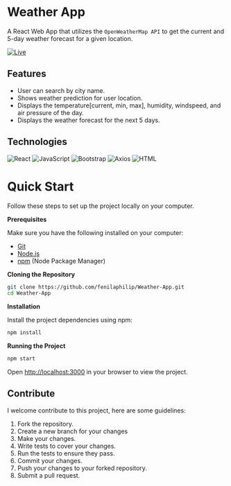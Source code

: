 # Weather App

A React Web App that utilizes the `OpenWeatherMap API` to get the current and 5-day weather forecast for a given location.

[![Live](https://img.shields.io/badge/-LIVE-blue?&style=flat)](https://weather.fenilas.com/)

## Features

- User can search by city name.
- Shows weather prediction for user location.
- Displays the temperature[current, min, max], humidity, windspeed, and air pressure of the day.
- Displays the weather forecast for the next 5 days.

## Technologies

![React](https://img.shields.io/badge/-ReactJS-black?logo=react&logoColor=blue&style=flat)
![JavaScript](https://img.shields.io/badge/-JavaScript-yellow?logo=JavaScript&logoColor=white&style=flat)
![Bootstrap](https://img.shields.io/badge/-Bootstrap-blueviolet?logo=bootstrap&logoColor=white&style=flat)
![Axios](https://img.shields.io/badge/-Axios-blue?logo=axios&logoColor=white&style=flat)
![HTML](https://img.shields.io/badge/-HTML%205-darkred?logo=html5&logoColor=white&style=flat)

# Quick Start

Follow these steps to set up the project locally on your computer.

**Prerequisites**

Make sure you have the following installed on your computer:

- [Git](https://git-scm.com/)
- [Node.js](https://nodejs.org/en)
- [npm](https://www.npmjs.com/) (Node Package Manager)

**Cloning the Repository**

```bash
git clone https://github.com/fenilaphilip/Weather-App.git
cd Weather-App
```

**Installation**

Install the project dependencies using npm:

```bash
npm install
```

**Running the Project**

```bash
npm start
```

Open [http://localhost:3000](http://localhost:3000) in your browser to view the project.

## **Contribute**

I welcome contribute to this project, here are some guidelines:

1. Fork the repository.
2. Create a new branch for your changes
3. Make your changes.
4. Write tests to cover your changes.
5. Run the tests to ensure they pass.
6. Commit your changes.
7. Push your changes to your forked repository.
8. Submit a pull request.

